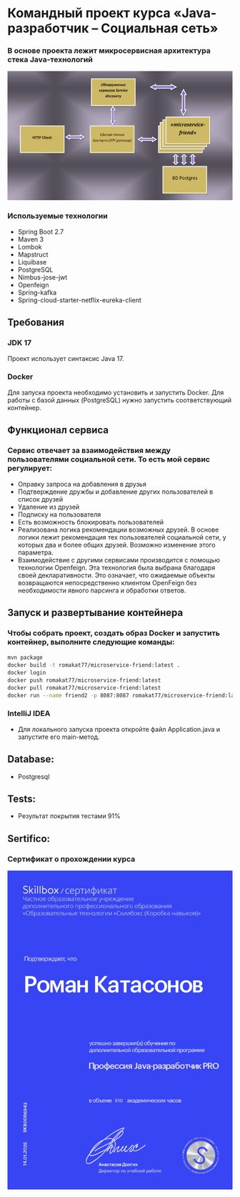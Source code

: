 # Командный проект курса «Java-разработчик – Социальная сеть»
###  В основе проекта лежит микросервисная архитектура стека Java-технологий
![image](./swagger/7.png )
### Используемые технологии
- Spring Boot 2.7
- Maven 3
- Lombok
- Mapstruct
- Liquibase
- PostgreSQL
- Nimbus-jose-jwt
- Openfeign
- Spring-kafka
- Spring-cloud-starter-netflix-eureka-client

## Требования

### JDK 17
Проект использует синтаксис Java 17. 
### Docker
Для запуска проекта необходимо установить и запустить Docker. Для работы с базой данных (PostgreSQL) нужно запустить соответствующий контейнер.
## Функционал сервиса
###  Сервис отвечает за взаимодействия между пользователями социальной сети. То есть мой сервис регулирует:
- Оправку запроса на добавления в друзья
-  Подтверждение дружбы и добавление других пользователей в список друзей
-	Удаление  из друзей
-	Подписку на пользователя
-	Есть возможность блокировать пользователей
- Реализована логика рекомендации возможных друзей. В основе логики лежит рекомендация тех пользователей социальной сети,  у которых два и более общих друзей. Возможно изменение этого параметра.
- Взаимодействие с другими сервисами производится с помощью технологии  Openfeign. Эта технология  была выбрана  благодаря своей декларативности. Это означает, что ожидаемые объекты возвращаются непосредственно клиентом OpenFeign без необходимости явного парсинга и обработки ответов.



## Запуск и  развертывание контейнера 
### Чтобы собрать проект, создать образ Docker и запустить контейнер, выполните следующие команды:

```bash
mvn package
docker build -t romakat77/microservice-friend:latest .
docker login
docker push romakat77/microservice-friend:latest
docker pull romakat77/microservice-friend:latest
docker run --name friend2 -p 8087:8087 romakat77/microservice-friend:latest
```


### IntelliJ IDEA

- Для локального запуска проекта откройте файл Application.java и запустите его main-метод.


## Database:
- Postgresql
## Tests:
- Результат покрытия тестами 91%
##  Sertifico:
### Сертификат о прохождении курса

![image](./swagger/1.jpg )
